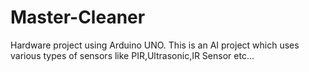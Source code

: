 # Master-Cleaner
Hardware project using Arduino UNO. This is an AI project which uses various types of sensors like PIR,Ultrasonic,IR Sensor etc...
